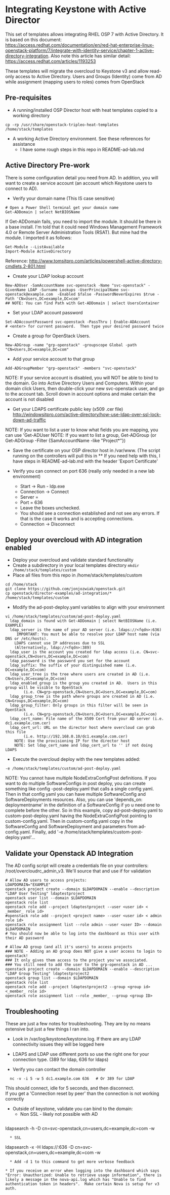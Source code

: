 # Integrating Keystone with Active Director
This set of templates allows integrating RHEL OSP 7 with Active Directory.  It is based on this document: https://access.redhat.com/documentation/en/red-hat-enterprise-linux-openstack-platform/7/integrate-with-identity-service/chapter-1-active-directory-integration.  Also note this article has similar detail: https://access.redhat.com/articles/1193253

These templates will migrate the overcloud to Keystone v3 and allow read-only access to Active Directory.  Users and Groups (Identity) come from AD while assignment (mapping users to roles) comes from OpenStack

## Pre-requisites

* A running/installed OSP Director host with heat templates copied to a working directory
``` 
cp -rp /usr/share/openstack-tripleo-heat-templates /home/stack/templates
```
* A working Active Directory environment.  See these references for assistance
  * I have some rough steps in this repo in README-ad-lab.md

## Active Directory Pre-work
There is some configuration detail you need from AD.  In addition, you will want to create a service account (an account which Keystone users to connect to AD).

* Verify your domain name (This IS case sensitive)
```
# Open a Power Shell terminal get your domain name 
Get-ADDomain | select NetBIOSName
```
If Get-ADDomain fails, you need to import the module.  It should be there in a base install.  I'm told that it could need Windows Management Framework 4.0 or Remote Server Administration Tools (RSAT).  But mine had the module.  I imported it as follows: 
```
Get-Module --ListAvailable
Import-Module ActiveDirectory
```
Reference: http://www.tomsitpro.com/articles/powershell-active-directory-cmdlets,2-801.html

* Create your LDAP lookup account
```
New-ADUser -SamAccountName svc-openstack -Name "svc-openstack" -GivenName LDAP -Surname Lookups -UserPrincipalName svc-openstack@example.com  -Enabled $false -PasswordNeverExpires $true -Path 'CN=Users,DC=example,DC=com'
## NOTE: You can find Path with Get-ADDomain | select UsersContainer
```

* Set your LDAP account password
```
Set-ADAccountPassword svc-openstack -PassThru | Enable-ADAccount
# <enter> for current password.  Then type your desired password twice
```

* Create a group for OpenStack Users.  
```
New-ADGroup -name "grp-openstack" -groupscope Global -path "CN=Users,DC=example,DC=com"
```

* Add your service account to that group
```
Add-ADGroupMember "grp-openstack" -members "svc-openstack"
```

NOTE: If your service account is disabled, you will NOT be able to bind to the domain.  Go into Active Directory Users and Computers.  Within your domain click Users, then double-click your new svc-openstack user, and go to the account tab.  Scroll down in account options and make certain the account is not disabled

* Get your LDAPS certificate public key (x509 .cer file)
http://windowsitpro.com/active-directory/how-use-ldap-over-ssl-lock-down-ad-traffic

NOTE: If you want to list a user to know what fields you are mapping, you can use 'Get-ADUser <UserName>
NOTE: If you want to list a group, Get-ADGroup <GroupName> (or Get-ADGroup <GroupName> -Filter {SamAccountName -like "Project*"})

* Save the certificate on your OSP director host in /var/www.  (The script running on the controllers will pull this in
** If you need help with this, I have steps in README-ad-lab.md with the header 'Export Certificate'

  
* Verify you can connect on port 636 (really only needed in a new lab environment)
  * Start -> Run - ldp.exe
  * Connection -> Connect
  * Server = <your fully qualified AD controller name>
  * Port = 636 
  * Leave the boxes unchecked.  
  * You should see a connection established and not see any errors.  If that is the case it works and is accepting connections.  
  * Connection -> Disconnect

## Deploy your overcloud with AD integration enabled
* Deploy your overcloud and validate standard functionality
* Create a subdirectory in your local templates directory `mkdir /home/stack/templates/custom`
* Place all files from this repo in /home/stack/templates/custom
```
cd /home/stack
git clone https://github.com/jonjozwiak/openstack.git
cp openstack/director-examples/ad-integration/* /home/stack/templates/custom
```
* Modify the ad-post-deploy.yaml variables to align with your environment
```
vi /home/stack/templates/custom/ad-post-deploy.yaml
  ldap_domain is found with Get-ADDomain | select NetBIOSName (i.e. EXAMPLE)
  ldap_server is the name of your AD server (i.e. ldaps://<fqdn>:636)
     IMPORTANT: You must be able to resolve your LDAP host name (via DNS or /etc/hosts).  
	LDAPS cannot use IP addresses due to SSL
	(Alternatively, ldap://<fqdn>:389)
  ldap_user is the account you created for ldap access (i.e. CN=svc-openstack,CN=Users,DC=example,DC=com)
  ldap_password is the password you set for the account
  ldap_suffix: The suffix of your distinguished name (i.e. DC=example,DC=com)
  ldap_user_tree is the tree where users are created in AD (i.e. CN=Users,DC=example,DC=com)
  ldap_enabled_group is the group you created in AD.  Users in this group will be visible to OpenStack 
        (i.e. CN=grp-openstack,CN=Users,DC=Users,DC=example,DC=com)
  ldap_group_tree is the path where groups are created in AD (i.e. CN=Groups,DC=example,DC=com)
  ldap_group_filter: Only groups in this filter will be seen in OpenStack 
        (i.e. CN=grp-openstack,CN=Users,DC=Users,DC=example,DC=com)
  ldap_cert_name: File name of the X509 Cert from your AD server (i.e. dc1.example.com.cer)
  ldap_cert_url: URL on the director host where overcloud can grab this file 
        (i.e. http://192.168.0.10/dc1.example.com.cer)
    NOTE: Use the provisioning IP for the director host
    NOTE: Set ldap_cert_name and ldap_cert_url to '' if not doing LDAPS
```
* Execute the overcloud deploy with the new templates added:
``` 
-e /home/stack/templates/custom/ad-post-deploy.yaml
```
NOTE: You cannot have multiple NodeExtraConfigPost definitions.  If you want to
do multiple SoftwareConfigs in post deploy, you can create something like config
-post-deploy.yaml that calls a single config yaml.  Then in that config yaml you
 can have multiple SoftwareConfig and SoftwareDeployments resources.  Also, you
can use 'depends_on: deploymentname' in the definition of a SoftwareConfig if yo
u need one to complete before the other.  So in this example, copy ad-post-deploy.yaml to custom-post-deploy.yaml having the NodeExtraConfigPost pointing to custom-config.yaml.  Then in custom-config.yaml copy in the SoftwareConfig and SoftwareDeployment and parameters from ad-config.yaml.  Finally, add '-e /home/stack/templates/custom-post-deploy.yaml'... 


## Validate your Openstack AD Integration
The AD config script will create a credentials file on your controllers: /root/overcloudrc_admin_v3.  We'll source that and use if for validation
```
# Allow AD users to access projects:
LDAPDOMAIN="EXAMPLE"
openstack project create --domain $LDAPDOMAIN --enable --description "LDAP User Testing" ldaptestproject
openstack user list --domain $LDAPDOMAIN
openstack role list 
openstack role add --project ldaptestproject --user <user id> < _member_ role id>
#openstack role add --project <project name> --user <user id> < admin role id>
openstack role assignment list --role admin --user <user ID> --domain $LDAPDOMAIN
# You should now be able to log into the dashboard as this user with their AD password

# Allow AD group (and all it's users) to access projects
### NOTE - Adding an AD group does NOT give a user access to login to openstack!  
### It only gives them access to the project you've associated.  
### You still need to add the user to the grp-openstack in AD ... 
openstack project create --domain $LDAPDOMAIN --enable --description "LDAP Group Testing" ldaptestproject2
openstack group list --domain $LDAPDOMAIN
openstack role list 
openstack role add --project ldaptestproject2 --group <group id> <_member_ role id>
openstack role assignment list --role _member_ --group <group ID> 
```


## Troubleshooting 
These are just a few notes for troubleshooting.  They are by no means extensive but just a few things I ran into.  

* Look in /var/log/keystone/keystone.log.  If there are any LDAP connectivity issues they will be logged here

* LDAPS and LDAP use different ports so use the right one for your connection type.  (389 for ldap, 636 for ldaps)

* Verify you can contact the domain controller 
```
  nc -v -i 5 -w 5 dc1.example.com 636   # Or 389 for LDAP
```
  This should connect, idle for 5 seconds, and then disconnect.  
  If you get a 'Connection reset by peer' than the connection is not working correctly

* Outside of keystone, validate you can bind to the domain:
  * Non SSL - likely not possible with AD
  ```
ldapsearch -h <AD IP address> -D cn=svc-openstack,cn=users,dc=example,dc=com -w <password> 
```
  * SSL 
  ```
ldapsearch -x -H ldaps://<ad fqdn>:636 -D  cn=svc-openstack,cn=users,dc=example,dc=com -w <password> 
```
  * Add -d 1 to this command to get more verbose feedback

* If you receive an error when logging into the dashboard which says "Error: Unauthorized: Unable to retrieve usage information", there is likely a message in the nova-api.log which has "Unable to find authentication token in headers".  Make certain Nova is setup for v3 auth.  


